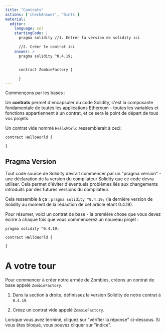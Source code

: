 ```yaml
---
title: "Contrats"
actions: ['checkAnswer', 'hints']
material:
  editor:
    language: sol
    startingCode: |
      pragma solidity //1. Entrer la version de solidity ici

      //2. Créer le contrat ici
    answer: >
      pragma solidity ^0.4.19;


      contract ZombieFactory {

      }
---
```


Commençons par les bases :

Un **contrats** permet d'encapsuler du code Solidity, c'est la composante fondamentale de toutes les applications Ethereum - toutes les variables et fonctions appartiennent à un contrat, et ce sera le point de départ de tous vos projets.

Un contrat vide nommé `HelloWorld` ressemblerait à ceci:

```
contract HelloWorld {

}
```

## Pragma Version

Tout code source de Solidity devrait commencer par un "pragma version" - une déclaration de la version du compilateur Solidity que ce code devra utiliser. Cela permet d'éviter d'éventuels problèmes liés aux changements introduits par des futures versions du compilateur.

Cela ressemble à ça : `pragma solidity ^0.4.19;` (la dernière version de Solidity au moment de la rédaction de cet article étant 0.4.19).

Pour résumer, voici un contrat de base - la première chose que vous devez écrire à chaque fois que vous commencerez un nouveau projet :

```
pragma solidity ^0.4.19;

contract HelloWorld {

}
```

# A votre tour

Pour commencer à créer notre armée de Zombies, créons un contrat de base appelé `ZombieFactory`.

1. Dans la section à droite, définissez la version Solidity de notre contrat à `0.4.19`.

2. Créez un contrat vide appelé `ZombieFactory`.

Lorsque vous avez terminé, cliquez sur "vérifier la réponse" ci-dessous. Si vous êtes bloqué, vous pouvez cliquer sur "indice".
